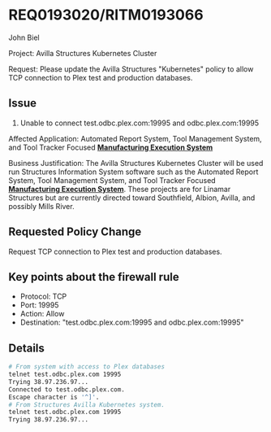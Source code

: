 # REQ0193020/RITM0193066

John Biel

Project: Avilla Structures Kubernetes Cluster

Request: Please update the Avilla Structures "Kubernetes" policy to allow TCP connection to Plex test and production databases.

## Issue

1. Unable to connect test.odbc.plex.com:19995 and odbc.plex.com:19995

Affected Application: Automated Report System, Tool Management System, and Tool Tracker Focused **[Manufacturing Execution System](https://www.ibm.com/think/topics/mes-system)**

Business Justification: The Avilla Structures Kubernetes Cluster will be used run Structures Information System software such as the Automated Report System, Tool Management System, and Tool Tracker Focused **[Manufacturing Execution System](https://www.ibm.com/think/topics/mes-system)**. These projects are for Linamar Structures but are currently directed toward Southfield, Albion, Avilla, and possibly Mills River.

## Requested Policy Change

Request TCP connection to Plex test and production databases.

## Key points about the firewall rule

- Protocol: TCP
- Port: 19995
- Action: Allow
- Destination: "test.odbc.plex.com:19995 and odbc.plex.com:19995"

## Details

```bash
# From system with access to Plex databases
telnet test.odbc.plex.com 19995
Trying 38.97.236.97...
Connected to test.odbc.plex.com.
Escape character is '^]'.
# From Structures Avilla Kubernetes system.
telnet test.odbc.plex.com 19995
Trying 38.97.236.97...
```
